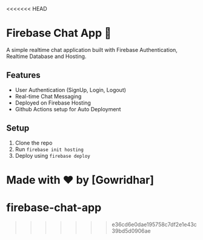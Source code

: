 <<<<<<< HEAD
# Firebase Chat App 🚀
A simple realtime chat application built with Firebase Authentication, Realtime Database and Hosting.

## Features
- User Authentication (SignUp, Login, Logout)
- Real-time Chat Messaging
- Deployed on Firebase Hosting
- Github Actions setup for Auto Deployment

## Setup
1. Clone the repo
2. Run `firebase init hosting`
3. Deploy using `firebase deploy`

Made with ❤️ by [Gowridhar]
=======
# firebase-chat-app
>>>>>>> e36cd6e0dae195758c7df2e1e43c39bd5d0906ae
